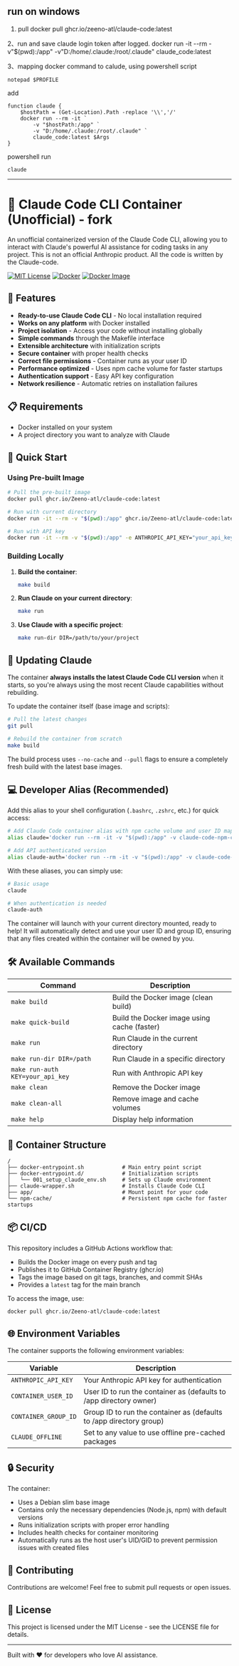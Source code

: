 ## run on windows
1. pull
docker pull ghcr.io/zeeno-atl/claude-code:latest

2、run and save claude login token after logged.
docker run -it --rm -v"$(pwd):/app" -v"D:/home/.claude:/root/.claude" claude_code:latest

3、mapping docker command to calude, using powershell script
```
notepad $PROFILE
```
add
```
function claude {
    $hostPath = (Get-Location).Path -replace '\\','/'
    docker run --rm -it `
        -v "$hostPath:/app" `
        -v "D:/home/.claude:/root/.claude" `
        claude_code:latest $Args
}
```
powershell run
```
claude
```


-------------------------------------------------------
# 🤖 Claude Code CLI Container (Unofficial) - fork

An unofficial containerized version of the Claude Code CLI, allowing you to interact with Claude's powerful AI assistance for coding tasks in any project. This is not an official Anthropic product. All the code is written by the Claude-code.

[![MIT License](https://img.shields.io/badge/License-MIT-blue.svg)](https://opensource.org/licenses/MIT)
[![Docker](https://img.shields.io/badge/Docker-Ready-2496ED?logo=docker)](https://www.docker.com/)
[![Docker Image](https://github.com/Zeeno-atl/claude-code/actions/workflows/docker-build.yml/badge.svg)](https://github.com/Zeeno-atl/claude-code/actions/workflows/docker-build.yml)

## 🌟 Features

- **Ready-to-use Claude Code CLI** - No local installation required
- **Works on any platform** with Docker installed
- **Project isolation** - Access your code without installing globally
- **Simple commands** through the Makefile interface
- **Extensible architecture** with initialization scripts
- **Secure container** with proper health checks
- **Correct file permissions** - Container runs as your user ID
- **Performance optimized** - Uses npm cache volume for faster startups
- **Authentication support** - Easy API key configuration
- **Network resilience** - Automatic retries on installation failures

## 📋 Requirements

- Docker installed on your system
- A project directory you want to analyze with Claude

## 🚀 Quick Start

### Using Pre-built Image

```bash
# Pull the pre-built image
docker pull ghcr.io/Zeeno-atl/claude-code:latest

# Run with current directory
docker run -it --rm -v "$(pwd):/app" ghcr.io/Zeeno-atl/claude-code:latest

# Run with API key
docker run -it --rm -v "$(pwd):/app" -e ANTHROPIC_API_KEY="your_api_key" ghcr.io/Zeeno-atl/claude-code:latest
```

### Building Locally

1. **Build the container**:
   ```bash
   make build
   ```

2. **Run Claude on your current directory**:
   ```bash
   make run
   ```

3. **Use Claude with a specific project**:
   ```bash
   make run-dir DIR=/path/to/your/project
   ```

## 🔄 Updating Claude

The container **always installs the latest Claude Code CLI version** when it starts, so you're always using the most recent Claude capabilities without rebuilding.

To update the container itself (base image and scripts):

```bash
# Pull the latest changes
git pull

# Rebuild the container from scratch
make build
```

The build process uses `--no-cache` and `--pull` flags to ensure a completely fresh build with the latest base images.

## 💻 Developer Alias (Recommended)

Add this alias to your shell configuration (`.bashrc`, `.zshrc`, etc.) for quick access:

```bash
# Add Claude Code container alias with npm cache volume and user ID mapping
alias claude='docker run --rm -it -v "$(pwd):/app" -v claude-code-npm-cache:/npm-cache -e CONTAINER_USER_ID=$(id -u) -e CONTAINER_GROUP_ID=$(id -g) claude-code'

# Add API authenticated version
alias claude-auth='docker run --rm -it -v "$(pwd):/app" -v claude-code-npm-cache:/npm-cache -e ANTHROPIC_API_KEY="$ANTHROPIC_API_KEY" -e CONTAINER_USER_ID=$(id -u) -e CONTAINER_GROUP_ID=$(id -g) claude-code'
```

With these aliases, you can simply use:

```bash
# Basic usage
claude

# When authentication is needed
claude-auth
```

The container will launch with your current directory mounted, ready to help! It will automatically detect and use your user ID and group ID, ensuring that any files created within the container will be owned by you.

## 🛠️ Available Commands

| Command | Description |
|---------|-------------|
| `make build` | Build the Docker image (clean build) |
| `make quick-build` | Build the Docker image using cache (faster) |
| `make run` | Run Claude in the current directory |
| `make run-dir DIR=/path` | Run Claude in a specific directory |
| `make run-auth KEY=your_api_key` | Run with Anthropic API key |
| `make clean` | Remove the Docker image |
| `make clean-all` | Remove image and cache volumes |
| `make help` | Display help information |

## 🧰 Container Structure

```
/
├── docker-entrypoint.sh            # Main entry point script
├── docker-entrypoint.d/            # Initialization scripts
│   └── 001_setup_claude_env.sh     # Sets up Claude environment
├── claude-wrapper.sh               # Installs Claude Code CLI
├── app/                            # Mount point for your code
└── npm-cache/                      # Persistent npm cache for faster startups
```

## 📦 CI/CD

This repository includes a GitHub Actions workflow that:
- Builds the Docker image on every push and tag
- Publishes it to GitHub Container Registry (ghcr.io)
- Tags the image based on git tags, branches, and commit SHAs
- Provides a `latest` tag for the main branch

To access the image, use:
```bash
docker pull ghcr.io/Zeeno-atl/claude-code:latest
```

## 🌐 Environment Variables

The container supports the following environment variables:

| Variable | Description |
|----------|-------------|
| `ANTHROPIC_API_KEY` | Your Anthropic API key for authentication |
| `CONTAINER_USER_ID` | User ID to run the container as (defaults to /app directory owner) |
| `CONTAINER_GROUP_ID` | Group ID to run the container as (defaults to /app directory group) |
| `CLAUDE_OFFLINE` | Set to any value to use offline pre-cached packages |

## 🔒 Security

The container:
- Uses a Debian slim base image
- Contains only the necessary dependencies (Node.js, npm) with default versions
- Runs initialization scripts with proper error handling
- Includes health checks for container monitoring
- Automatically runs as the host user's UID/GID to prevent permission issues with created files

## 🤝 Contributing

Contributions are welcome! Feel free to submit pull requests or open issues.

## 📄 License

This project is licensed under the MIT License - see the LICENSE file for details.

---

Built with ❤️ for developers who love AI assistance.
